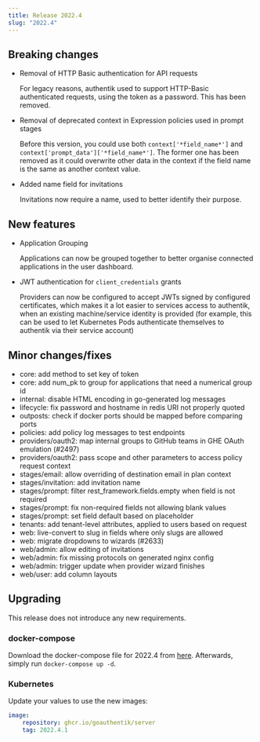 ```yaml
---
title: Release 2022.4
slug: "2022.4"
---
```


## Breaking changes

-   Removal of HTTP Basic authentication for API requests

    For legacy reasons, authentik used to support HTTP-Basic authenticated requests, using the token as a password. This has been removed.

-   Removal of deprecated context in Expression policies used in prompt stages

    Before this version, you could use both `context['*field_name*']` and `context['prompt_data']['*field_name*']`. The former one has been removed as it could overwrite other data in the context if the field name is the same as another context value.

-   Added name field for invitations

    Invitations now require a name, used to better identify their purpose.

## New features

-   Application Grouping

    Applications can now be grouped together to better organise connected applications in the user dashboard.

-   JWT authentication for `client_credentials` grants

    Providers can now be configured to accept JWTs signed by configured certificates, which makes it a lot easier to services access to authentik, when an existing machine/service identity is provided (for example, this can be used to let Kubernetes Pods authenticate themselves to authentik via their service account)

## Minor changes/fixes

-   core: add method to set key of token
-   core: add num_pk to group for applications that need a numerical group id
-   internal: disable HTML encoding in go-generated log messages
-   lifecycle: fix password and hostname in redis URI not properly quoted
-   outposts: check if docker ports should be mapped before comparing ports
-   policies: add policy log messages to test endpoints
-   providers/oauth2: map internal groups to GitHub teams in GHE OAuth emulation (#2497)
-   providers/oauth2: pass scope and other parameters to access policy request context
-   stages/email: allow overriding of destination email in plan context
-   stages/invitation: add invitation name
-   stages/prompt: filter rest_framework.fields.empty when field is not required
-   stages/prompt: fix non-required fields not allowing blank values
-   stages/prompt: set field default based on placeholder
-   tenants: add tenant-level attributes, applied to users based on request
-   web: live-convert to slug in fields where only slugs are allowed
-   web: migrate dropdowns to wizards (#2633)
-   web/admin: allow editing of invitations
-   web/admin: fix missing protocols on generated nginx config
-   web/admin: trigger update when provider wizard finishes
-   web/user: add column layouts

## Upgrading

This release does not introduce any new requirements.

### docker-compose

Download the docker-compose file for 2022.4 from [here](https://goauthentik.io/version/2022.4/docker-compose.yml). Afterwards, simply run `docker-compose up -d`.

### Kubernetes

Update your values to use the new images:

```yaml
image:
    repository: ghcr.io/goauthentik/server
    tag: 2022.4.1
```
